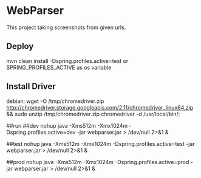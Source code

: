 # WebParser

This project taking screenshots from given urls.


## Deploy

mvn clean install -Dspring.profiles.active=test
or SPRING_PROFILES_ACTIVE as os variable

## Install  Driver
debian:
wget -O /tmp/chromedriver.zip http://chromedriver.storage.googleapis.com/2.11/chromedriver_linux64.zip && sudo unzip /tmp/chromedriver.zip chromedriver -d /usr/local/bin/;


##run
##dev
nohup java  -Xms512m -Xmx1024m -Dspring.profiles.active=dev -jar webparser.jar > /dev/null 2>&1 &

##test
nohup java  -Xms512m -Xmx1024m -Dspring.profiles.active=test -jar webparser.jar > /dev/null 2>&1 &

##prod
nohup java  -Xms512m -Xmx1024m -Dspring.profiles.active=prod -jar webparser.jar > /dev/null 2>&1 &